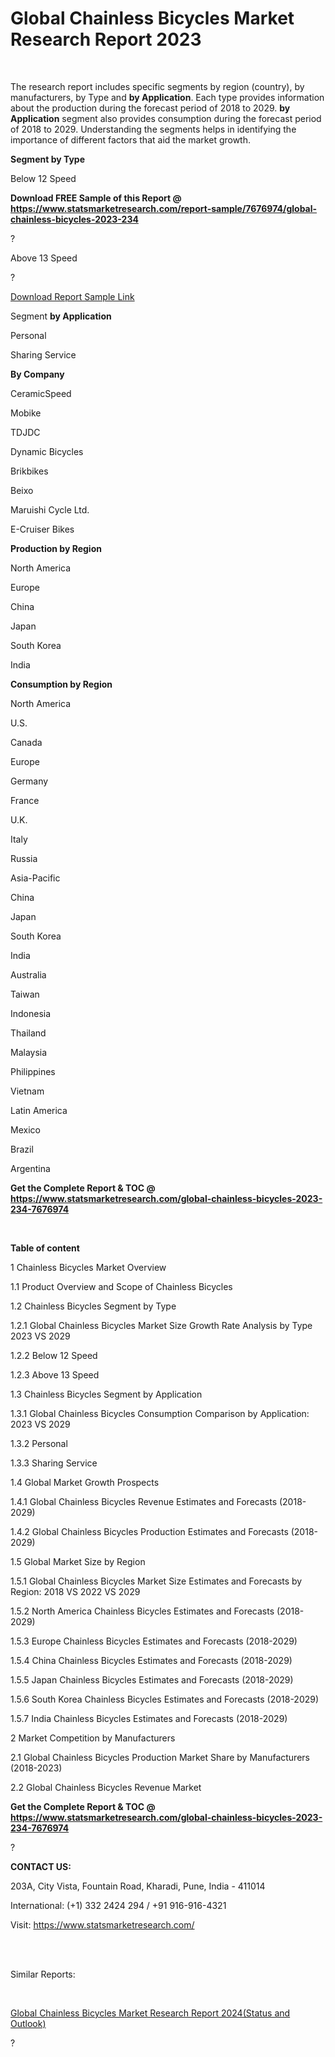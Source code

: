 <h1>Global Chainless Bicycles Market Research Report 2023</h1><br/><p>The research report includes specific segments by region (country), by manufacturers, by Type and <strong>by Application</strong>. Each type provides information about the production during the forecast period of 2018 to 2029. <strong>by Application</strong> segment also provides consumption during the forecast period of 2018 to 2029. Understanding the segments helps in identifying the importance of different factors that aid the market growth.</p>
 
 
 
 <p><strong>Segment by Type</strong></p>
 
 
 
 <p>Below 12 Speed</p>
 
 
 
 <div><b>Download FREE Sample of this Report @ <a href="https://www.statsmarketresearch.com/download-free-sample/7676974/global-chainless-bicycles-2023-234">https://www.statsmarketresearch.com/report-sample/7676974/global-chainless-bicycles-2023-234</a></b></div>
 
 
 
 <p>? </p>
 
 
 
 <p>Above 13 Speed</p>
 
 
 
 <p>? </p>
 
 
 
 <p><a href="https://www.statsmarketresearch.com/download-free-sample/7676974/global-chainless-bicycles-2023-234">Download Report Sample Link</a></p>
 
 
 
 <p>Segment <strong>by Application</strong></p>
 
 
 
 <p>Personal</p>
 
 
 
 <p>Sharing Service</p>
 
 
 
 <p><strong>By Company</strong></p>
 
 
 
 <p>CeramicSpeed</p>
 
 
 
 <p>Mobike</p>
 
 
 
 <p>TDJDC</p>
 
 
 
 <p>Dynamic Bicycles</p>
 
 
 
 <p>Brikbikes</p>
 
 
 
 <p>Beixo</p>
 
 
 
 <p>Maruishi Cycle Ltd.</p>
 
 
 
 <p>E-Cruiser Bikes</p>
 
 
 
 <p><strong>Production by Region</strong></p>
 
 
 
 <p>North America</p>
 
 
 
 <p>Europe</p>
 
 
 
 <p>China</p>
 
 
 
 <p>Japan</p>
 
 
 
 <p>South Korea</p>
 
 
 
 <p>India</p>
 
 
 
 <p><strong>Consumption by Region</strong></p>
 
 
 
 <p>North America</p>
 
 
 
 <p>U.S.</p>
 
 
 
 <p>Canada</p>
 
 
 
 <p>Europe</p>
 
 
 
 <p>Germany</p>
 
 
 
 <p>France</p>
 
 
 
 <p>U.K.</p>
 
 
 
 <p>Italy</p>
 
 
 
 <p>Russia</p>
 
 
 
 <p>Asia-Pacific</p>
 
 
 
 <p>China</p>
 
 
 
 <p>Japan</p>
 
 
 
 <p>South Korea</p>
 
 
 
 <p>India</p>
 
 
 
 <p>Australia</p>
 
 
 
 <p>Taiwan</p>
 
 
 
 <p>Indonesia</p>
 
 
 
 <p>Thailand</p>
 
 
 
 <p>Malaysia</p>
 
 
 
 <p>Philippines</p>
 
 
 
 <p>Vietnam</p>
 
 
 
 <p>Latin America</p>
 
 
 
 <p>Mexico</p>
 
 
 
 <p>Brazil</p>
 
 
 
 <p>Argentina</p>
 
 
 
 <div><b>Get the Complete Report & TOC @ <a href="https://www.statsmarketresearch.com/global-chainless-bicycles-2023-234-7676974">https://www.statsmarketresearch.com/global-chainless-bicycles-2023-234-7676974</a></b></div>
 
 
 
 <p><br />
 
 <b>Table of content</b></p>
 
 
 
 <p>1 Chainless Bicycles Market Overview<br />
 
 1.1 Product Overview and Scope of Chainless Bicycles<br />
 
 1.2 Chainless Bicycles Segment by Type<br />
 
 1.2.1 Global Chainless Bicycles Market Size Growth Rate Analysis by Type 2023 VS 2029<br />
 
 1.2.2 Below 12 Speed<br />
 
 1.2.3 Above 13 Speed<br />
 
 1.3 Chainless Bicycles Segment by Application<br />
 
 1.3.1 Global Chainless Bicycles Consumption Comparison by Application: 2023 VS 2029<br />
 
 1.3.2 Personal<br />
 
 1.3.3 Sharing Service<br />
 
 1.4 Global Market Growth Prospects<br />
 
 1.4.1 Global Chainless Bicycles Revenue Estimates and Forecasts (2018-2029)<br />
 
 1.4.2 Global Chainless Bicycles Production Estimates and Forecasts (2018-2029)<br />
 
 1.5 Global Market Size by Region<br />
 
 1.5.1 Global Chainless Bicycles Market Size Estimates and Forecasts by Region: 2018 VS 2022 VS 2029<br />
 
 1.5.2 North America Chainless Bicycles Estimates and Forecasts (2018-2029)<br />
 
 1.5.3 Europe Chainless Bicycles Estimates and Forecasts (2018-2029)<br />
 
 1.5.4 China Chainless Bicycles Estimates and Forecasts (2018-2029)<br />
 
 1.5.5 Japan Chainless Bicycles Estimates and Forecasts (2018-2029)<br />
 
 1.5.6 South Korea Chainless Bicycles Estimates and Forecasts (2018-2029)<br />
 
 1.5.7 India Chainless Bicycles Estimates and Forecasts (2018-2029)<br />
 
 2 Market Competition by Manufacturers<br />
 
 2.1 Global Chainless Bicycles Production Market Share by Manufacturers (2018-2023)<br />
 
 2.2 Global Chainless Bicycles Revenue Market</p>
 
 
 
 <div><b>Get the Complete Report & TOC @ <a href="https://www.statsmarketresearch.com/global-chainless-bicycles-2023-234-7676974">https://www.statsmarketresearch.com/global-chainless-bicycles-2023-234-7676974</a></b></div>
 
 
 
 <p>? </p>
 
 
 
 <p><b>CONTACT US:</b><br />
 
 203A, City Vista, Fountain Road, Kharadi, Pune, India - 411014<br />
 
 International: (+1) 332 2424 294 / +91 916-916-4321<br />
 
 Visit: <a href="https://www.statsmarketresearch.com/">https://www.statsmarketresearch.com/</a><br />
 
 <br />
 
 <br />
 
 Similar Reports:<br />
 
 <br />
 
 <a href="https://www.statsmarketresearch.com/global-chainless-bicycles-2024-711-8007819">Global Chainless Bicycles Market Research Report 2024(Status and Outlook)</a><br />
 
 ? </p>